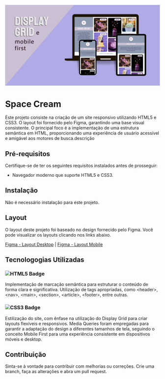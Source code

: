 [![Projeto Space Cream](./img/capa-projeto.png)](https://jamisonmmartins.github.io/space-cream)

# Space Cream

Este projeto consiste na criação de um site responsivo utilizando HTML5 e CSS3. O layout foi fornecido pelo Figma, garantindo uma base visual consistente. O principal foco é a implementação de uma estrutura semântica em HTML, proporcionando uma experiência de usuário acessível e amigável aos motores de busca.descrição

## Pré-requisitos
Certifique-se de ter os seguintes requisitos instalados antes de prosseguir:

- Navegador moderno que suporte HTML5 e CSS3.

## Instalação

Não é necessário instalação para este projeto.

## Layout
O layout deste projeto foi baseado no design fornecido pelo Figma. Você pode visualizar os layouts clicando nos links abaixo.

[Figma - Layout Desktop](https://www.figma.com/file/Ouzsq7i4tXdAAldhpmFBm6/Stage-03---Grid-com-anima%C3%A7%C3%B5es-(Copy)?type=design&node-id=0%3A1&mode=dev)
 |  [Figma - Layout Mobile](https://www.figma.com/file/0lrsFsmXi1Od4hd3P9Faag/Stage-03---Mobile-First-(Copy)?type=design&mode=dev)

## Tecnologogias Utilizadas

### ![HTML5 Badge](https://img.shields.io/badge/HTML5-E34F26?style=for-the-badge&logo=html5&logoColor=white) 

Implementação de marcação semântica para estruturar o conteúdo de forma clara e significativa. Utilização de tags apropriadas, como &lt;header&gt;, &lt;nav&gt;, &lt;main&gt;, &lt;section&gt;, &lt;article&gt;, &lt;footer&gt;, entre outras.

### ![CSS3 Badge](https://img.shields.io/badge/CSS3-1572B6?style=for-the-badge&logo=css3&logoColor=white)   

Estilização do site, com ênfase na utilização do Display Grid para criar layouts flexíveis e responsivos. Media Queries foram empregadas para garantir a adaptação do design a diferentes tamanhos de tela, seguindo o conceito Mobile First para uma experiência consistente em dispositivos móveis e desktop. 


## Contribuição
Sinta-se à vontade para contribuir com melhorias ou correções. Crie uma branch, faça as alterações e abra um pull request.
